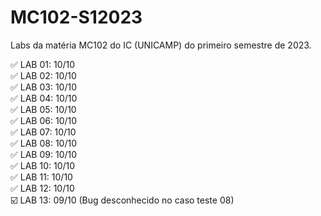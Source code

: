 # MC102-S12023
Labs da matéria MC102 do IC (UNICAMP) do primeiro semestre de 2023.

✅ LAB 01: 10/10  
✅ LAB 02: 10/10  
✅ LAB 03: 10/10  
✅ LAB 04: 10/10  
✅ LAB 05: 10/10  
✅ LAB 06: 10/10  
✅ LAB 07: 10/10  
✅ LAB 08: 10/10  
✅ LAB 09: 10/10  
✅ LAB 10: 10/10  
✅ LAB 11: 10/10  
✅ LAB 12: 10/10  
☑️ LAB 13: 09/10 (Bug desconhecido no caso teste 08)
